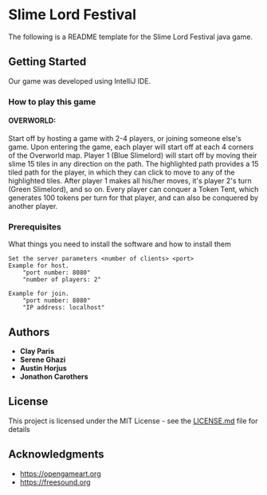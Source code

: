 # Slime Lord Festival

The following is a README template for the Slime Lord Festival java game.

## Getting Started

Our game was developed using IntelliJ IDE.

### How to play this game

#### OVERWORLD: 

Start off by hosting a game with 2-4 players, or joining someone else's game. Upon entering the game, each player will start off at each 
4 corners of the Overworld map. Player 1 (Blue Slimelord) will start off by moving their slime 15 tiles in any direction on the path. The 
highlighted path provides a 15 tiled path for the player, in which they can click to move to any of the highlighted tiles. After player 1 
makes all his/her moves, it's player 2's turn (Green Slimelord), and so on. Every player can conquer a Token Tent, which generates 100 
tokens per turn for that player, and can also be conquered by another player. 

### Prerequisites

What things you need to install the software and how to install them

```
Set the server parameters <number of clients> <port>
Example for host. 
    "port number: 8080" 
    "number of players: 2" 
    
Example for join. 
    "port number: 8080" 
    "IP address: localhost"
```

## Authors

* **Clay Paris**
* **Serene Ghazi**
* **Austin Horjus**
* **Jonathon Carothers**

## License

This project is licensed under the MIT License - see the [LICENSE.md](LICENSE.md) file for details

## Acknowledgments

* https://opengameart.org
* https://freesound.org